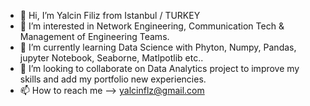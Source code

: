 - 👋 Hi, I’m Yalcin Filiz from Istanbul / TURKEY
- 👀 I’m interested in Network Engineering, Communication Tech & Management of Engineering Teams.   
- 🌱 I’m currently learning Data Science with Phyton, Numpy, Pandas, jupyter Notebook, Seaborne, Matlpotlib etc..
- 💞️ I’m looking to collaborate on Data Analytics project to improve my skills and add my portfolio new experiencies. 
- 📫 How to reach me --> yalcinflz@gmail.com 

<!---
yalcinflz/yalcinflz is a ✨ special ✨ repository because its `README.md` (this file) appears on your GitHub profile.
You can click the Preview link to take a look at your changes.
--->
